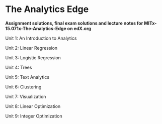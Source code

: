 # The Analytics Edge

**Assignment solutions, final exam solutions and lecture notes for MITx-15.071x-The-Analytics-Edge on edX.org**

Unit 1: An Introduction to Analytics

Unit 2: Linear Regression 

Unit 3: Logistic Regression 

Unit 4: Trees 

Unit 5: Text Analytics 

Unit 6: Clustering 

Unit 7: Visualization 

Unit 8: Linear Optimization 

Unit 9: Integer Optimization
 
